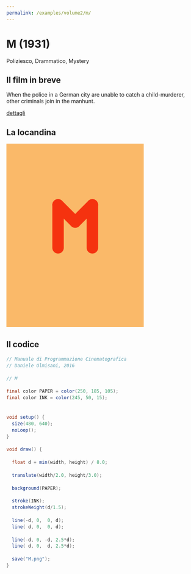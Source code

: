 ```yaml
---
permalink: /examples/volume2/m/
---
```

# M (1931)

Poliziesco, Drammatico, Mystery

## Il film in breve
When the police in a German city are unable to catch a child-murderer, other criminals join in the manhunt.

[dettagli](https://www.imdb.com/title/tt0022100/)

## La locandina
<img src="M.png"  width="360px" title="M">


## Il codice
```java
// Manuale di Programmazione Cinematografica
// Daniele Olmisani, 2016

// M

final color PAPER = color(250, 185, 105);
final color INK = color(245, 50, 15);


void setup() {
  size(480, 640);
  noLoop();
}

void draw() {
 
  float d = min(width, height) / 8.0;
  
  translate(width/2.0, height/3.0);
  
  background(PAPER);
  
  stroke(INK);
  strokeWeight(d/1.5);
  
  line(-d, 0,  0, d);
  line( d, 0,  0, d);
  
  line(-d, 0, -d, 2.5*d);
  line( d, 0,  d, 2.5*d);
  
  save("M.png");
}
```
